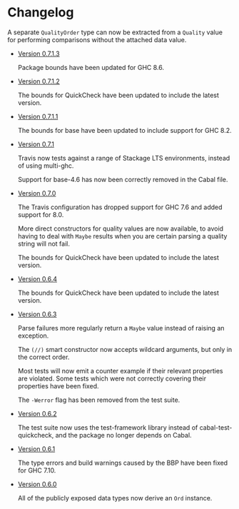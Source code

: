 Changelog
=========

  A separate `QualityOrder` type can now be extracted from a `Quality`
  value for performing comparisons without the attached data value.

- [Version 0.7.1.3](https://github.com/zmthy/http-media/releases/tag/v0.7.1.3)

  Package bounds have been updated for GHC 8.6.

- [Version 0.7.1.2](https://github.com/zmthy/http-media/releases/tag/v0.7.1.2)

  The bounds for QuickCheck have been updated to include the latest
  version.

- [Version 0.7.1.1](https://github.com/zmthy/http-media/releases/tag/v0.7.1.1)

  The bounds for base have been updated to include support for GHC 8.2.

- [Version 0.7.1](https://github.com/zmthy/http-media/releases/tag/v0.7.1)

  Travis now tests against a range of Stackage LTS environments, instead
  of using multi-ghc.

  Support for base-4.6 has now been correctly removed in the Cabal file.

- [Version 0.7.0](https://github.com/zmthy/http-media/releases/tag/v0.7.0)

  The Travis configuration has dropped support for GHC 7.6 and added
  support for 8.0.

  More direct constructors for quality values are now available, to
  avoid having to deal with `Maybe` results when you are certain parsing
  a quality string will not fail.

  The bounds for QuickCheck have been updated to include the latest
  version.

- [Version 0.6.4](https://github.com/zmthy/http-media/releases/tag/v0.6.4)

  The bounds for QuickCheck have been updated to include the latest
  version.

- [Version 0.6.3](https://github.com/zmthy/http-media/releases/tag/v0.6.3)

  Parse failures more regularly return a `Maybe` value instead of
  raising an exception.

  The `(//)` smart constructor now accepts wildcard arguments, but only
  in the correct order.

  Most tests will now emit a counter example if their relevant
  properties are violated.  Some tests which were not correctly covering
  their properties have been fixed.

  The `-Werror` flag has been removed from the test suite.

- [Version 0.6.2](https://github.com/zmthy/http-media/releases/tag/v0.6.2)

  The test suite now uses the test-framework library instead of
  cabal-test-quickcheck, and the package no longer depends on Cabal.

- [Version 0.6.1](https://github.com/zmthy/http-media/releases/tag/v0.6.1)

  The type errors and build warnings caused by the BBP have been fixed
  for GHC 7.10.

- [Version 0.6.0](https://github.com/zmthy/http-media/releases/tag/v0.6.0)

  All of the publicly exposed data types now derive an `Ord` instance.
